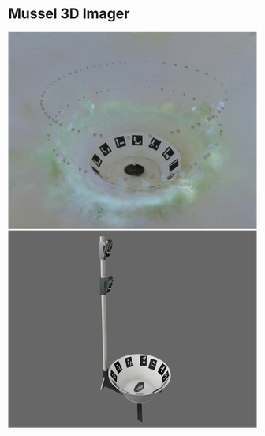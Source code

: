 # Mussel 3D Imager


<img src="mussel_3D_recontruction.png" alt="Alt Text" width="600" height="400">

<img src="ESP32_Imaging_System.png" alt="Alt Text" width="600" height="400">
